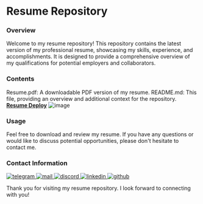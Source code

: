 # Resume Repository
### Overview
Welcome to my resume repository! This repository contains the latest version of my professional resume, showcasing my skills, experience, and accomplishments. It is designed to provide a comprehensive overview of my qualifications for potential employers and collaborators.

### Contents
Resume.pdf: A downloadable PDF version of my resume.
README.md: This file, providing an overview and additional context for the repository.
**[Resume Deploy](https://tetiana-ket.github.io/resume_portfilio/index.html)**
![image](https://github.com/Tetiana-KET/resume_portfilio/assets/99186560/014c66a3-de5e-4211-9b87-0928d595cea6)

### Usage
Feel free to download and review my resume. If you have any questions or would like to discuss potential opportunities, please don't hesitate to contact me.

### Contact Information

<div id="badges">
 <a href="https://t.me/Tatiana_1000_Dribnyz" target="_blank">
  <img src="https://img.shields.io/badge/Telegram-2CA5E0?style=for-the-badge&logo=telegram&logoColor=white" alt="telegram"/>
 </a>
 <a href="mailto:belangelphone@gmail.com" target="_blank">
  <img src="https://img.shields.io/badge/Gmail-D14836?style=for-the-badge&logo=gmail&logoColor=white" alt="mail"/>
 </a>
 <a href="https://discordapp.com/users/674720964143218723" target="_blank">
  <img src="https://img.shields.io/badge/Discord-%235865F2.svg?style=for-the-badge&logo=discord&logoColor=white" alt="discord"/>
 </a>
 <a href="https://www.linkedin.com/in/tatiana-shpakova-51b5a62a0/" target="_blank">
   <img src="https://img.shields.io/badge/linkedin-%230077B5.svg?style=for-the-badge&logo=linkedin&logoColor=white" alt="linkedin"/>
 </a>
  <a href="https://github.com/Tetiana-KET" target="_blank">
  <img src="https://img.shields.io/badge/github%20-121013?style=for-the-badge&logo=github&logoColor=white" alt="github"/>
 </a>
</div>

Thank you for visiting my resume repository. I look forward to connecting with you!
